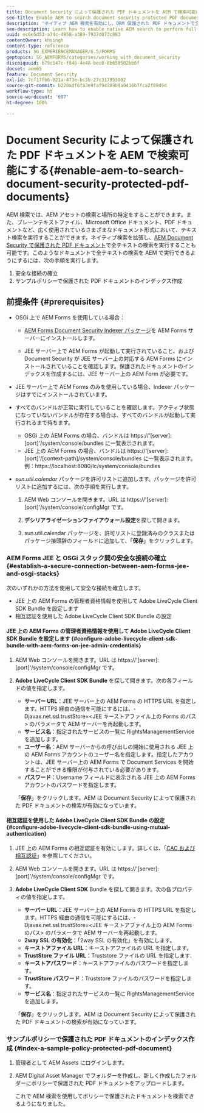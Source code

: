 ```yaml
---
title: Document Security によって保護された PDF ドキュメントを AEM で検索可能にする
seo-title: Enable AEM to search document security protected PDF documents
description: 'ネイティブ AEM 検索を有効にし、DRM 保護された PDF ドキュメントで全テキストの検索を実行する方法について説明します。  '
seo-description: Learn how to enable native AEM search to perform full-text search on DRM protected PDF documents.
uuid: ec6e5d53-a74c-4958-a389-7937d073c083
contentOwner: khsingh
content-type: reference
products: SG_EXPERIENCEMANAGER/6.5/FORMS
geptopics: SG_AEMFORMS/categories/working_with_document_security
discoiquuid: b79c147c-f846-4e48-bec0-8b658502bb6f
docset: aem65
feature: Document Security
exl-id: 7cf17fb6-021a-473e-bc3b-27c317953002
source-git-commit: b220adf6fa3e9faf94389b9a9416b7fca2f89d9d
workflow-type: ht
source-wordcount: '697'
ht-degree: 100%

---
```


# Document Security によって保護された PDF ドキュメントを AEM で検索可能にする{#enable-aem-to-search-document-security-protected-pdf-documents}

AEM 検索では、AEM アセットの検索と場所の特定をすることができます。また、プレーンテキストファイル、Microsoft Office ドキュメント、PDF ドキュメントなど、広く使用されているさまざまなドキュメント形式において、テキスト検索を実行することができます。ネイティブ検索を拡張し、[AEM Document Security で保護された PDF ドキュメント](../../forms/using/admin-help/document-security.md)で全テキストの検索を実行することも可能です。このようなドキュメントで全テキストの検索を AEM で実行できるようにするには、次の手順を実行します。

1. 安全な接続の確立
1. サンプルポリシーで保護された PDF ドキュメントのインデックス作成

## 前提条件 {#prerequisites}

* OSGi 上で AEM Forms を使用している場合：

   * [AEM Forms Document Security Indexer パッケージ](https://helpx.adobe.com/jp/aem-forms/kb/aem-forms-releases.html)を AEM Forms サーバーにインストールします。

   * JEE サーバー上で AEM Forms が起動して実行されていること、および Document Security が JEE サーバー上の対応する AEM Forms にインストールされていることを確認します。保護されたドキュメントのインデックスを作成するには、JEE サーバー上の AEM Form が必要です。

* JEE サーバー上で AEM Forms のみを使用している場合、Indexer パッケージはすでにインストールされています。
* すべてのバンドルが正常に実行していることを確認します。アクティブ状態になっていないバンドルが存在する場合は、すべてのバンドルが起動して実行されるまで待ちます。

   * OSGi 上の AEM Forms の場合、バンドルは https://&#39;[server]:[port]&#39;/system/console/bundles に一覧表示されます。
   * JEE 上の AEM Forms の場合、バンドルは https://&#39;[server]:[port]&#39;/[context-path]/system/console/bundles に一覧表示されます。例：https://localhost:8080/lc/system/console/bundles

* *sun.util.calendar* パッケージを許可リストに追加します。パッケージを許可リストに追加するには、次の手順を実行します。

   1. AEM Web コンソールを開きます。URL は https://&#39;[server]:[port]&#39;/system/console/configMgr です。
   1. **デシリアライゼーションファイアウォール設定**&#x200B;を探して開きます。

   1. sun.util.calendar パッケージを、許可リストに登録済みのクラスまたはパッケージ接頭辞のフィールドに追加して、「**保存**」をクリックします。

### AEM Forms JEE と OSGi スタック間の安全な接続の確立 {#establish-a-secure-connection-between-aem-forms-jee-and-osgi-stacks}

次のいずれかの方法を使用して安全な接続を確立します。

* JEE 上の AEM Forms の管理者資格情報を使用して Adobe LiveCycle Client SDK Bundle を設定します
* 相互認証を使用した Adobe LiveCycle Client SDK Bundle の設定

#### JEE 上の AEM Forms の管理者資格情報を使用して Adobe LiveCycle Client SDK Bundle を設定します {#configure-adobe-livecycle-client-sdk-bundle-with-aem-forms-on-jee-admin-credentials}

1. AEM Web コンソールを開きます。URL は https://&#39;[server]:[port]&#39;/system/console/configMgr です。
1. **Adobe LiveCycle Client SDK Bundle** を探して開きます。次の各フィールドの値を指定します。

   * **サーバー URL**：JEE サーバー上の AEM Forms の HTTPS URL を指定します。HTTPS 経由の通信を可能にするには、-Djavax.net.ssl.trustStore=&lt;JEE キーストアファイル上の Forms のパス> のパラメータで AEM サーバーを再起動します。
   * **サービス名**：指定されたサービスの一覧に RightsManagementService を追加します。
   * **ユーザー名**：AEM サーバーからの呼び出しの開始に使用される JEE 上の AEM Forms アカウントのユーザー名を指定します。指定したアカウントは、JEE サーバー上の AEM Forms で Document Services を開始することができる権限が付与されている必要があります。
   * **パスワード**：Username フィールドに表示される JEE 上の AEM Forms アカウントのパスワードを指定します。

   「**保存**」をクリックします。AEM は Document Security によって保護された PDF ドキュメントの検索が有効になっています。

#### 相互認証を使用した Adobe LiveCycle Client SDK Bundle の設定 {#configure-adobe-livecycle-client-sdk-bundle-using-mutual-authentication}

1. JEE 上の AEM Forms の相互認証を有効にします。詳しくは、「[CAC および相互認証](https://helpx.adobe.com/jp/livecycle/kb/cac-mutual-authentication.html)」を参照してください。
1. AEM Web コンソールを開きます。URL は https://&#39;[server]:[port]&#39;/system/console/configMgr です。
1. **Adobe LiveCycle Client SDK** Bundle を探して開きます。次の各プロパティの値を指定します。

   * **サーバー URL**：JEE サーバー上の AEM Forms の HTTPS URL を指定します。HTTPS 経由の通信を可能にするには、-Djavax.net.ssl.trustStore=&lt;JEE キーストアファイル上の AEM Forms のパス> のパラメータで AEM サーバーを再起動します。
   * **2way SSL の有効化**：「2way SSL の有効化」を有効にします。
   * **キーストアファイル URL**：キーストアファイルの URL を指定します。
   * **TrustStore ファイル URL**：Truststore ファイルの URL を指定します.
   * **キーストアパスワード**：キーストアファイルのパスワードを指定します。
   * **TrustStore パスワード**：Truststore ファイルのパスワードを指定します。
   * **サービス名**：指定されたサービスの一覧に RightsManagementService を追加します。

   「**保存**」をクリックします。AEM は Document Security によって保護された PDF ドキュメントの検索が有効になっています。

### サンプルポリシーで保護された PDF ドキュメントのインデックス作成 {#index-a-sample-policy-protected-pdf-document}

1. 管理者として AEM Assets にログインします。
1. AEM Digital Asset Manager でフォルダーを作成し、新しく作成したフォルダーにポリシーで保護された PDF ドキュメントをアップロードします。

   これで AEM 検索を使用してポリシーで保護されたドキュメントを検索できるようになりました。
